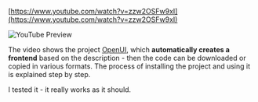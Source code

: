 <!--
date: 2024-05-04T19:13:49
-->


[https://www.youtube.com/watch?v=zzw2OSFw9xI](https://www.youtube.com/watch?v=zzw2OSFw9xI)

![YouTube Preview](https://img.youtube.com/vi/zzw2OSFw9xI/mqdefault.jpg)



The video shows the project [OpenUI](https://github.com/wandb/openui), which **automatically creates a frontend**  based on the description - then the code can be downloaded or copied in various formats. The process of installing the project and using it is explained step by step.

I tested it - it really works as it should.